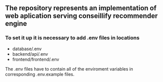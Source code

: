 ## The repository represents an implementation of web aplication serving conseillify recommender engine

### To set it up it is necessary to add .env files in locations 

- database/.env
- backend/api/.env
- frontend/frontend/.env

The .env files have to contain
all of the enviroment variables in corresponding .env.example files.
